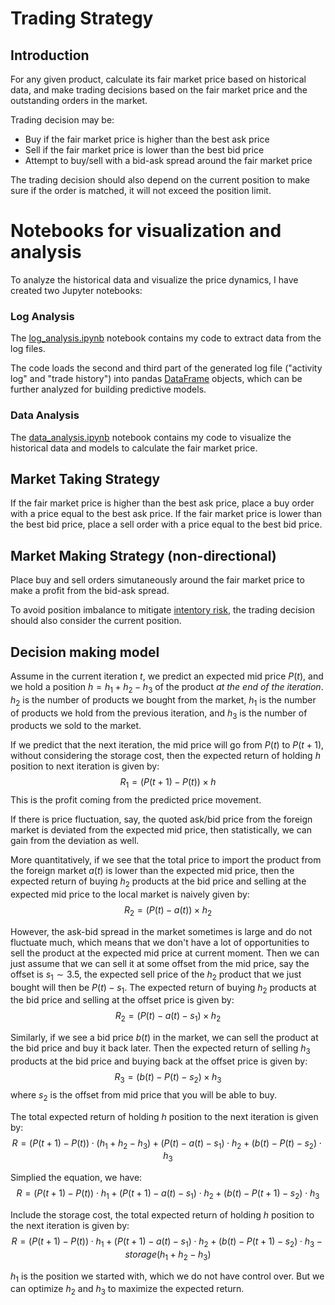 # Trading Strategy

## Introduction
For any given product, calculate its fair market price based on historical data, and make trading decisions based on the fair market price and the outstanding orders in the market.

Trading decision may be:
- Buy if the fair market price is higher than the best ask price
- Sell if the fair market price is lower than the best bid price
- Attempt to buy/sell with a bid-ask spread around the fair market price

The trading decision should also depend on the current position to make sure if the order is matched, it will not exceed the position limit.

# Notebooks for visualization and analysis
To analyze the historical data and visualize the price dynamics, I have created two Jupyter notebooks:

### Log Analysis
The [log_analysis.ipynb](analysis/log_analysis.ipynb) notebook contains my code to extract data from the log files.

The code loads the second and third part of the generated log file ("activity log" and "trade history") into pandas [DataFrame](https://pandas.pydata.org/pandas-docs/stable/reference/api/pandas.DataFrame.html) objects, which can be further analyzed for building predictive models.

### Data Analysis
The [data_analysis.ipynb](analysis/data_analysis.ipynb) notebook contains my code to visualize the historical data and models to calculate the fair market price.

## Market Taking Strategy

If the fair market price is higher than the best ask price, place a buy order with a price equal to the best ask price.
If the fair market price is lower than the best bid price, place a sell order with a price equal to the best bid price.

## Market Making Strategy (non-directional)

Place buy and sell orders simutaneously around the fair market price to make a profit from the bid-ask spread.

To avoid position imbalance to mitigate [intentory risk](https://hummingbot.org/academy-content/what-is-inventory-risk/), the trading decision should also consider the current position.

## Decision making model

Assume in the current iteration $t$, we predict an expected mid price $P(t)$, and we hold a position $h = h_1 + h_2 - h_3$ of the product *at the end of the iteration*. $h_2$ is the number of products we bought from the market, $h_1$ is the number of products we hold from the previous iteration, and $h_3$ is the number of products we sold to the market.

If we predict that the next iteration, the mid price will go from $P(t)$ to $P(t+1)$, without considering the storage cost, then the expected return of holding $h$ position to next iteration is given by:
$$ R_1 = \left(P(t+1) - P(t)\right) \times h $$
This is the profit coming from the predicted price movement.

If there is price fluctuation, say, the quoted ask/bid price from the foreign market is deviated from the expected mid price, then statistically, we can gain from the deviation as well.

More quantitatively, if we see that the total price to import the product from the foreign market $a(t)$ is lower than the expected mid price, then the expected return of buying $h_2$ products at the bid price and selling at the expected mid price to the local market is naively given by:
$$ R_2 = \left(P(t) - a(t)\right) \times h_2 $$

However, the ask-bid spread in the market sometimes is large and do not fluctuate much, which means that we don't have a lot of opportunities to sell the product at the expected mid price at current moment.
Then we can just assume that we can sell it at some offset from the mid price, say the offset is $s_1\sim 3.5$, the expected sell price of the $h_2$ product that we just bought will then be $P(t) - s_1$.
The expected return of buying $h_2$ products at the bid price and selling at the offset price is given by:
$$ R_2 = \left(P(t) - a(t) - s_1\right) \times h_2 $$

Similarly, if we see a bid price $b(t)$ in the market, we can sell the product at the bid price and buy it back later. 
Then the expected return of selling $h_3$ products at the bid price and buying back at the offset price is given by:
$$ R_3 = \left(b(t) - P(t) - s_2\right) \times h_3 $$
where $s_2$ is the offset from mid price that you will be able to buy.

The total expected return of holding $h$ position to the next iteration is given by:
$$ R = \left(P(t+1) - P(t)\right) \cdot (h_1 + h_2 - h_3) + \left(P(t) - a(t) - s_1\right) \cdot h_2 + \left(b(t) - P(t) - s_2\right) \cdot h_3 $$

Simplied the equation, we have:
$$ R = \left(P(t+1) - P(t)\right) \cdot h_1 +  \left(P(t+1) - a(t) - s_1\right) \cdot h_2 + (b(t) - P(t+1) - s_2)\cdot h_3$$

Include the storage cost, the total expected return of holding $h$ position to the next iteration is given by:
$$ R = \left(P(t+1) - P(t)\right) \cdot h_1 +  \left(P(t+1) - a(t) - s_1\right) \cdot h_2 + (b(t) - P(t+1) - s_2)\cdot h_3 - storage(h_1 + h_2 - h_3) $$

$h_1$ is the position we started with, which we do not have control over. But we can optimize $h_2$ and $h_3$ to maximize the expected return.